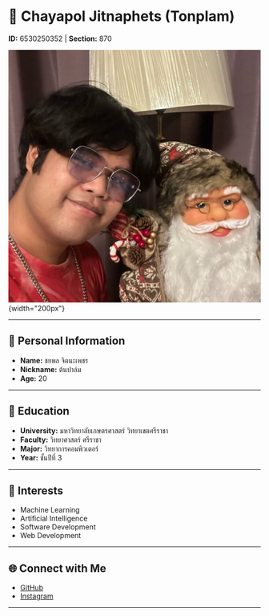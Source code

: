 # 📝 **Chayapol Jitnaphets (Tonplam)**  
**ID:** 6530250352 | **Section:** 870  

![Profile Picture](ME/445369519_2201649523514824_6493790615028912669_n.jpg){width="200px"}




---

## **👤 Personal Information**  
- **Name:** ชยพล จิตนะเพชร  
- **Nickname:** ต้นปาล์ม  
- **Age:** 20  


---

## **🏫 Education**  
- **University:** มหาวิทยาลัยเกษตรศาสตร์ วิทยาเขตศรีราชา  
- **Faculty:** วิทยาศาสตร์ ศรีราชา  
- **Major:** วิทยาการคอมพิวเตอร์  
- **Year:** ชั้นปีที่ 3  

---

## **🌟 Interests**  
- Machine Learning  
- Artificial Intelligence  
- Software Development  
- Web Development  

---

## **🌐 Connect with Me**  
- [GitHub](https://github.com/copyyu)
- [Instagram](https://www.instagram.com/chayapol_cs/ )
 

---





